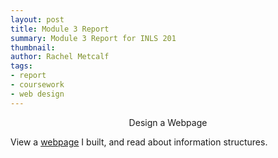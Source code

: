 ```yaml
---
layout: post
title: Module 3 Report
summary: Module 3 Report for INLS 201
thumbnail: 
author:	Rachel Metcalf
tags:
- report
- coursework
- web design
---
```

<center>Design a Webpage</center>

View a <a href="rcmetcalf.github.io/">webpage</a> I built, and read about information structures.
